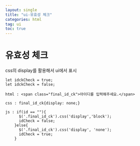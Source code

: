 ```yaml
---
layout: single
title: "ui-유효성 체크"
categories: html
tag: ui
toc: true
---
```


# 유효성 체크

css의 display를 활용해서 ui에서 표시<br>

```
let idckCheck = true;
let idckCheck = false;

html : <span class="final_id_ck">아이디를 입력해주세요.</span>

css : final_id_ck{display: none;}

js : if(id == ""){
      $('.final_id_ck').css('display','block');
      idCheck = false;
  	}else{
      $('.final_id_ck').css('display', 'none');
      idCheck = true;
  	}

```




